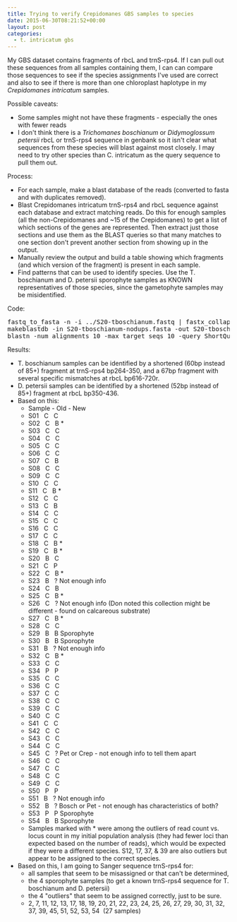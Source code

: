 ```yaml
---
title: Trying to verify Crepidomanes GBS samples to species
date: 2015-06-30T08:21:52+00:00
layout: post
categories:
  - t. intricatum gbs
---
```

My GBS dataset contains fragments of rbcL and trnS-rps4. If I can pull out these sequences from all samples containing them, I can can compare those sequences to see if the species assignments I've used are correct and also to see if there is more than one chloroplast haplotype in my _Crepidomanes intricatum_ samples.

Possible caveats:

  * Some samples might not have these fragments - especially the ones with fewer reads
  * I don't think there is a _Trichomanes boschianum_ or _Didymoglossum petersii_ rbcL or trnS-rps4 sequence in genbank so it isn't clear what sequences from these species will blast against most closely. I may need to try other species than C. intricatum as the query sequence to pull them out.

Process:

  * For each sample, make a blast database of the reads (converted to fasta and with duplicates removed).
  * Blast Crepidomanes intricatum trnS-rps4 and rbcL sequence against each database and extract matching reads. Do this for enough samples (all the non-Crepidomanes and ~15 of the Crepidomanes) to get a list of which sections of the genes are represented. Then extract just those sections and use them as the BLAST queries so that many matches to one section don't prevent another section from showing up in the output.
  * Manually review the output and build a table showing which fragments (and which version of the fragment) is present in each sample.
  * Find patterns that can be used to identify species. Use the T. boschianum and D. petersii sporophyte samples as KNOWN representatives of those species, since the gametophyte samples may be misidentified.

Code:

<pre>fastq_to_fasta -n -i ../S20-tboschianum.fastq | fastx_collapser -o S20-tboschianum-nodups.fasta
makeblastdb -in S20-tboschianum-nodups.fasta -out S20-tboschianum-nodups -dbtype nucl -hash_index
blastn -num_alignments 10 -max_target_seqs 10 -query ShortQuerySequences.fasta -db S20-tboschianum-nodups -out blastout/S20-tboschianum-blastout.txt
</pre>

Results:

  * T. boschianum samples can be identified by a shortened (60bp instead of 85+) fragment at trnS-rps4 bp264-350, and a 67bp fragment with several specific mismatches at rbcL bp616-720r.
  * D. petersii samples can be identified by a shortened (52bp instead of 85+) fragment at rbcL bp350-436.
  * Based on this:
      * Sample - Old - New
      * S01   C   C
      * S02   C   B *
      * S03   C   C
      * S04   C   C
      * S05   C   C
      * S06   C   C
      * S07   C   B
      * S08   C   C
      * S09   C   C
      * S10   C   C
      * S11   C   B *
      * S12   C   C
      * S13   C   B
      * S14   C   C
      * S15   C   C
      * S16   C   C
      * S17   C   C
      * S18   C   B *
      * S19   C   B *
      * S20   B   C
      * S21   C   P
      * S22   C   B *
      * S23   B   ? Not enough info
      * S24   C   B
      * S25   C   B *
      * S26   C   ? Not enough info (Don noted this collection might be different - found on calcareous substrate)
      * S27   C   B *
      * S28   C   C
      * S29   B   B Sporophyte
      * S30   B   B Sporophyte
      * S31   B   ? Not enough info
      * S32   C   B *
      * S33   C   C
      * S34   P   P
      * S35   C   C
      * S36   C   C
      * S37   C   C
      * S38   C   C
      * S39   C   C
      * S40   C   C
      * S41   C   C
      * S42   C   C
      * S43   C   C
      * S44   C   C
      * S45   C   ? Pet or Crep - not enough info to tell them apart
      * S46   C   C
      * S47   C   C
      * S48   C   C
      * S49   C   C
      * S50   P   P
      * S51   B   ? Not enough info
      * S52   B   ? Bosch or Pet - not enough has characteristics of both?
      * S53   P   P Sporophyte
      * S54   B   B Sporophyte
      * Samples marked with * were among the outliers of read count vs. locus count in my initial population analysis (they had fewer loci than expected based on the number of reads), which would be expected if they were a different species. S12, 17, 37, & 39 are also outliers but appear to be assigned to the correct species.
  * Based on this, I am going to Sanger sequence trnS-rps4 for:
      * all samples that seem to be misassigned or that can't be determined,
      * the 4 sporophyte samples (to get a known trnS-rps4 sequence for T. boschianum and D. petersii)
      * the 4 "outliers" that seem to be assigned correctly, just to be sure.
      * 2, 7, 11, 12, 13, 17, 18, 19, 20, 21, 22, 23, 24, 25, 26, 27, 29, 30, 31, 32, 37, 39, 45, 51, 52, 53, 54  (27 samples)
